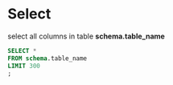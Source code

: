 # Select

select all columns in table **schema.table\_name**

```sql
SELECT *
FROM schema.table_name
LIMIT 300
;
```
